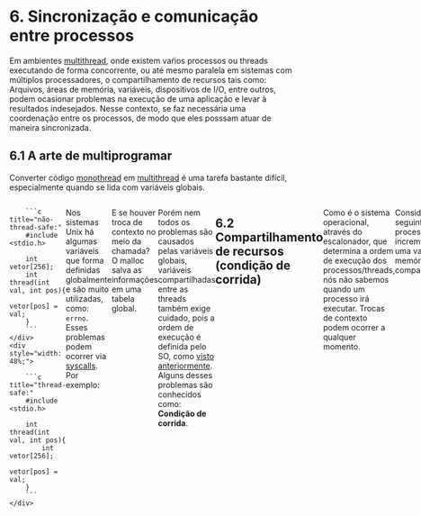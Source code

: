 # 6. Sincronização e comunicação entre processos
Em ambientes [multithread](../notes/05_thread.md#54-ambiente-multithread), onde existem vaŕios processos ou threads executando de forma concorrente, ou até mesmo paralela em sistemas com múltiplos processadores, o compartilhamento de recursos tais como: Arquivos, áreas de memória, variáveis, dispositivos de I/O, entre outros, podem ocasionar problemas na execução de uma aplicação e levar à resultados indesejados. Nesse contexto, se faz necessária uma coordenação entre os processos, de modo que eles posssam atuar de maneira sincronizada. 

## 6.1 A arte de multiprogramar

Converter código [monothread](../notes/05_thread.md#53-ambiente-monothread) em [multithread](../notes/05_thread.md#54-ambiente-multithread) é uma tarefa bastante difícil, especialmente quando se lida com variáveis globais.

<div style="display: flex; justify-content: space-between;">
    <div style="width: 48%;">

        ```c title="não-thread-safe:"
        #include <stdio.h>

        int vetor[256];
        int thread(int val, int pos){
            vetor[pos] = val;
        }
        ```
    </div>
    <div style="width: 48%;">

        ```c title="thread-safe:" 
        #include <stdio.h>

        int thread(int val, int pos){
            int vetor[256]; 
            vetor[pos] = val;
        }
        ```
    </div>
</div>  

Nos sistemas Unix há algumas variáveis que forma definidas globalmente e são muito utilizadas, como: `errno`. Esses problemas podem ocorrer via [syscalls](../notes/02_estrutura_SO.md#23-rotinas-do-sistema-e-syscalls). Por exemplo:


```C
int *p;
p = malloc(sizeof(int) * 10);
```

E se houver troca de contexto no meio da chamada? O malloc salva as informações em uma tabela global.

Porém nem todos os problemas são causados pelas variáveis globais, variáveis compartilhadas entre as threads também exige cuidado, pois a ordem de execução é definida pelo SO, como [visto anteriormente](../notes/05_thread.md#55-programacao-multithreading). Alguns desses problemas são conhecidos como: **Condição de corrida**.

## 6.2 Compartilhamento de recursos (condição de corrida)

Como é o sistema operacional, através do escalonador, que determina a ordem de execução dos processos/threads, nós não sabemos quando um processo irá executar. Trocas de contexto podem ocorrer a qualquer momento. 

Considere os seguintes processos/threads incrementando uma variável em memória compartilhada:

```C
int x = 0;

int thread_A(int x){
    return x++;
}

int thread_B(int x){
    return x++;
}
```
!!! Example "Assumindo que `x` está na posição de memória `0x2000`."

    === "Escalonamento A :octicons-arrow-right-24: B"

        | Processo/Thread A      | Processo\Thread B      |
        | ---------------------- | ---------------------- |
        | LOAD R1, 0x2000 (x=0)  |                        |
        | INC R1                 |                        |
        | STORE R1, 0x2000 (x=1) |                        |
        |                        | LOAD R1, 0x2000 (x=1)  |
        |                        | INC R1                 |
        |                        | STORE R1, 0x2000 (x=2) |

        - **`x = 2`**
  
    === "Escalonamento A :octicons-arrow-right-24: B :octicons-arrow-right-24: A"

        | Processo/Thread A      | Processo\Thread B      |
        | ---------------------- | ---------------------- |
        | LOAD R1, 0x2000 (x=0)  |                        |
        | INC R1                 |                        |
        |                        | LOAD R1, 0x2000 (x=1)  |
        |                        | INC R1                 |
        |                        | STORE R1, 0x2000 (x=2) |
        | STORE R1, 0x2000 (x=1) |                        |

        - **`x = 1`**


Este comportamento é bastante indesejável, visto que para o programador a variável `x` foi incrementada duas vezes, porém ela em algum caso aparece com apenas um incremento. Debugar essas operações pode ser bastante complexo.

## 6.3 Exclusão mútua
As condições de corrida levam a resultados inesperados, por isso é necessário assegurar que os processos que estão trabalhando na mesma região de memória não sejam interrompidos, ou aguardem o término do outro processo para iniciar sua execução. Esse procedimento é denominado **Exclusão mútua**.

A exclusão mútua deve afetar apenas processos concorrentes, e quando estiverem acessando algum recurso compartilhado. O trecho do código que há leitura ou escrita dos dados compartilhados é chamado de **Região crítica**. No exemplo anterior de [condição de corrida](../notes/06_sincronizacao_e_comunicacao.md#62-compartilhamento-de-recursos-condicao-de-corrida), a área crítica é a operação de incremento. Normalmente, a região crítica compreende **mais de uma operação**. O procedimento consiste em não permitir que dois ou mais processos acessem a seção crítica de forma simultânea, se isso for garantido, o problema estará solucionado.

Para isso, são posicionadas funções antes e depois de uma região crítica. Essas funções utilizam diversas técnicas para impedir a entrada de dois processos.

!!! notes "Variáveis de impedimento"
    As variáveis de impedimento buscam marcar se alguém está ou não na região crítica. Observe o código:

    ```C hl_lines="3 4" linenums="1"
    int thread(){
        while (true){
            while (lock == 1);
            lock = 1;
            critical_section();
            lock = 0
        }
    }
    ```
    Aparentemente a variável `lock` impede que outro processo entre na região crítica. Porém se houver uma troca de contexto bem entre as linhas 3 e 4 (depois de sair do loop e antes de trocar o valor de `lock` para 1), haverá uma condição de corrida. Em conclusão, a solução desses problemas não é fácil.

## 6.4 Técnicas de implementação
Existem várias abordagens para implementar exclusão mútua, cada uma com suas próprias vantagens e desvantagens. Aqui estão as principais divisões dessas implementações:

### 6.4.1 Inibir interrupções
Essa técnica consiste no processo, se for possível, desabilitar e habilitar antes e depois de acessar sua seção crítica, respectivamente. Um processo que desabilitou as interrupções não pode ser interrompido pelo escalonador e retirado da CPU. Sendo assim, não há problemas de acesso concorrente.

```c
desabilita();
critical_section();
habilita();
```

Contudo, esta solução é bastante limitada. Primeiro que ela afeta seriamente a multiprogramação, que consiste basicamente na interrupção de processos pelo SO. Segundo que, caso o processo desligasse as interrupções e não voltasse à liga-las, isto causaria **grande impacto** no sistema. Apesar disso, essa é uma função amplamente usada no núcleo do sistema, deixada fora do alcance do programador no espaço do usuário.

### 6.4.2 Espera ocupada
Também chamada de *busy waiting*, a espera ocupada desperdiça o tempo que tem de CPU fazendo um teste trivial. Deve ser usada quando há a expectativa de esperar muito pouco. As vezes pode ser obrigatória em modo kernel.

```C
while (turn != mine);
```
!!! quote "Espera Ocupada ?"
     Mesmo quando não é a vez do processo, ou seja, ele está em espera, ainda assim ele consome CPU fazendo a verificação do loop.

#### 6.4.2.1 Estrita alternância

É um método de sincronização que se baseia no revezamento de **dois** processos. A ideia é que um processo sinalize que está na seção crítica e o outro processo aguarda a saída. Não deve ser usada quando um processo é muito mais lento que o outro. Ela viola a regra de um processo fora da seção crítica bloquear outro processo. O acesso ao recurso só pode ser realizado por dois processos, e sempre de forma alternada. Se houver um problema com um processo, de modo que não altere a variável, o outro ficará bloqueado indefinidamente.


```C title="Solução:"
int turn = 0;
```
<div style="display: flex; justify-content: space-between;">
    <div style="width: 48%">

        ```c title=""
        int thread_A(){
            while (true) {
                while (turn != 1);
                critical_section();
                turn = 0;
                non_critical_section();
            }
        }
        ```
    </div>
    <div style="width: 48%">

        ```c title=""
        int thread_B(){
            while (true) {
                while (turn != 0);
                critical_section();
                turn = 1;
                non_critical_section();
            }
        }
        ```

    </div>
</div>

#### 6.4.2.2 Algoritmo de Peterson

Uma otimização do algoritmo de Dekker. É um algoritmo clássico de exclusão mútua entre dois processos, mas que pode ser generalizada para N processos. Utiliza variáveis de condição, indicando o desejo de um processo de entrar na região crítica e uma variável indicativa de turno. 

Os processos possuem um id único (0 ou 1). O processo deve chamar uma função enter_region, que retorna só quando for seguro entrar na seção. Ao terminar o processamento, a função leave_region deve ser chamada para indicar que outros processos podem prosseguir. Isso garante que um processo fora da seção crítica não bloqueie outros. Garante a exclusão mútua e que um processo nunca ficará bloqueado indeterminadamente graças a variável `turn`.

```C title=""
int interested[2] = {false, false};
int turn = 0;

void enter_region(int process_id) {

    int other = 1 - process;

    interested[process_id] = true;
    turn = other;
    while (interested[other] && turn == other);
}

void leave_region(int process_id) {
    interested[process_id] = false;
}
```

#### 6.4.2.3 Utilizar hardware adicional (TSL)

Utiliza instruções **atômicas** fornecidas pelo hardware, como `test_and_set` ou `compare_and_swap`. Desta forma, podemos fazer um código parecido
com as variáveis de impedimento:
```C
while (test_and_set(v) != 0){ }
```
A instrução TSL equivale logicamente a:
```C
while (lock == 0) {};
lock = 1;
```
> Faz o teste do loop e muda a variável atomicamente (na mesma instrução), não permitindo que uma troca de contexto no meio cause uma condição de corrida.

---

!!! failure "Espera Ocupada: Desvantagens"
    - Deve ser usada apenas em modo protegido ou com tempo de lock baixo.
    - Se isso não for atingido é desejável colocar o processo pra dormir para que não consuma a CPU.
    - Além disso, existe o problema de prioridades invertidas, quando utiliza-se um escalonador de prioridade estática.

### 6.4.3 Bloqueio de processos

O processo aguarda a permissão para a entrada na região crítica e realiza uma syscall para causar seu bloqueio até que a região seja liberada. O bloqueio ocasiona em uma troca de contexto entre os processos e pode gerar uma espera longa. Chamadas blocantes podem não estar disponíveis em modo kernel.int turn = 0;


```C
if (turn != mine) 
    wait_my_turn(turn);
```

<a id="prod-cons"></a>

??? abstract "Problema Produtor-Consumidor"
    Neste problema um thread escreve em um *buffer* outra lê este mesmo *buffer*, concorrentemente. O problema é que a **thread que grava os dados (produtor)**, não deve escrever em um buffer cheio, e **thread que lê (consumidor)** não deve ler um buffer vazio. Assim, o produtor deve *dormir* caso o buffer esteja cheio, e o consumidor caso esteja vazio. Um deve acordar o outro.

    ```C title="Pseudo-código em C"
    #define N 100 //Tamanho do buffer
    int count = 0 

    void producer()
    {
        int item;

        while (true)
        {
            item = produce_item();

            if (count == N)
                sleep(producer);
            insert_item(item);
            count++;
            if (count == 1)
                wakeup(consumer)
        }
    }

    void consumer()
    {
        int item;

        while (true)
        {
            if (count == 0)
                sleep(consumer);
            item = remove_item();
            count--;
            if (count == N - 1)
                wakeup(producer);

            consume_item(item);
        }
    }
    ```

#### 6.4.3.1 Semáforo

São variáveis de controle que servem como contadores de quantos sinais foram recebidos. Se baseiam, bem como o TSL, em operações atômicas.

- Operação `down(sem)`:
    - Decrementa o valor do semáforo. Se for maior que zero continua, ou bloqueia se o valor chegar a zero.

- Operação `up(sem)`:
    - Incrementa o valor do semáforo. Se algum processo estiver dormindo nele, algum é escolhido para tratar.
    - Nenhum processo é bloqueado ao dar `up(sem)`. 

```C title="Exemplo"
#define semaphore int
semaphore s = 0;

int thread1(){
    printf("T1 - start\n");
    up(s);
    printf("T1 - end\n");
}

int thread2(){
    down(s);
    printf("T2\n")
}
```

- A mensagem "`T1 - start\n`" sempre será impressa primeiro, as outras duas "`T1 - end\n`" e "`T2\n`" dependem da ordem de escalonamento.

```C title="Semáforo Produtor-Consumidor:"
#define N 100
#define sempahore int
semaphore mutex = 1;
semaphore empty = N;
semaphore full = 0;
```
<div style="display: flex; justify-content: space-between;">
    <div style="width: 48%">

    ```C
    void producer()
    {
        int item;
        while (true)
        {
            item = produce_item();
            down(&empty);
            down(&mutex)
            insert_item(item);
            up(&mutex);
            up(&full)
        }
    }
    ```
    </div>
    <div style="width: 48%">

    ```C
    void consumer()
    {
        int item;
        while (true)
        {
            down(&full);
            down(&mutex)
            item = remove_item();
            up(&mutex);
            up(&empty)
            consume_item(item);
        }
    }
    ```
    </div>
</div>

Neste exemplo foram combinados diferentes usos do semáforo. O semáforo `mutex` foi usado para garantir que apenas um entrasse na região crítica por vez, e os dois: `empty` e `full` para sincronizar o trabalho.

#### 6.4.3.2 Mutex
Quando não há a necessidade de usar a capacidade de contagem dos semáforos, pode se usar uma versão simplificada, chamada de mutex. São variáveis binárias podendo estar em estado `travado` e `destravado`. São uma solução simples e de fácil implementação.

```C title="Exemplo"
    void thread()
    {
       mutex_lock(&mutex);
       critical_region();
       mutex_unlock(&mutex);
    }
```

!!! success "Mutex são uma das mais eficientes e rápidas estruturas de comunicação entre threads."

#### 6.4.3.3 Locks
Mutex podem ser chamados de locks exclusivos, ou seja, apenas um processo pode estar na região crítica por vez. Porém, muitas vezes as threads irão compartilhar dados entre si, mas não irão escrever, apenas ler. Nessse caso, não há problema que mais de uma thread esteja na região crítica ao mesmo tempo. Assim, os locks definem duas funções:

- `read_lock`: Indicando que a thread irá apenas ler os dados da seção.
- `write_lock`: Indica que a thread irá escrever na região e, por isso, pode ser a única ali naquele momento.


#### 6.4.3.4 Monitores
Por mais que os exemplos anteriores sejam simples e eficientes, erros ainda podem surgir em um projeto multithread. Como exemplo, no código do [produtor-consumidor](../notes/06_sincronizacao_e_comunicacao.md#prod-cons), se as linhas do mutex forem invertidas, o caos estará implantado. Semáforos e mutex fornecem explicitamente as ferramentas de sincronização para o programador. Já os monitores são mecanismos de sincronização de alto nível que tornam mais simples o desenvolvimento de programas concorrentes. Monitores são um tipo especial de módulo/pacote que contêm uma coleção de rotinas, variáveis e estruturas de dados. Eles permitem a implementação da multiprogramação de forma mais simples, fácil e segura. Hoje, a maioria das linguagens de programação fornecem rotinas para o uso de monitores.

Os processos podem acessar as rotinas de um monitor, mas não seus dados. Apenas um processo pode estar ativo em um monitor por vez. Desta maneira, o programador apenas sinaliza as regiões críticas e ==o compilador se encarrega de implementar o paralelismo e exclussão mútua==.

```java title="Em java:"
class Monitor {
    synchronized void criticalSection() {
        // seção crítica
    }
}
```

!!! notes "Variáveis de condição"
    Nessa técnica se faz necessária o uso de variáveis de condição. Essas variáveis são manipuladas por funções especias de sincronização, são elas `wait` e `signal`. A instrução `wait` coloca o processo em um estado de espera até que algum outro processo sinalize com `signal` que a condição de espera foi atendida e ele pode prosseguir. No exemplo do [produtor-consumidor](../notes/06_sincronizacao_e_comunicacao.md#prod-cons):

    ```C hl_lines="4 6"
        void producer(){
            int item;

            item = produce_item();
            if(n == N)
                wait(&condition);
            insert_item();
        }
    ```
    > As operações marcadas são atômicas! Estão dentro de um monitor.

    Em C, que não existe monitores, o pacote Pthreads definiu que a variável de condição exige o uso de um mutex em conjunto para garantir que essa condição é satisfeita.

    Variáveis de condição não são contadores, caso alguém dê um `signal` antes de um `wait`, o sinal será perdido.


!!! notes "Produtor-consumidor com Monitores"
    
    === "Monitor"

        ```C title=""
            #define N 100
            int full, empty;
            int count = 0;

            void insert_item(item)
            {
                if (count == N) wait(&full);
                insert_item(item);
                count++;
                if (count == 1) signal(&empty);
            }

            int remove_item()
            {
                if (count == 0) wait(&empty);
                item = remove_item();
                count--;
                if (count == N - 1) signal(&full);
                return item;
            }
        ```

    === "Programa"

        ```C 
            void producer()
            {
                while (true)
                {
                    item = produce_item();
                    monitor.insert_item(item);
                }
            }

            void consumer()
            {
                while (true)
                {
                    item = monitor.remove_item();
                    consume_item(item);
                }
            }
        ```

## 6.5 Troca de mensagens
Este é um mecanismo de comunicação e sincronização de threads. Deve ser realizada por um canal de comunicação, que pode ser um *buffer* ou uma *rede*. Essa comunicação ocorre por meio de duas rotinas `send(msg)` ou `recv(msg)`. Nesses projetos temos algumas questões:

- O processo deve bloquear até o outro receber a mensagem ou pode executar?
- Um processo pode enviar uma mensagem apenas para um processo ou pode enviar para vários?

Essa troca é muito utilizada em programação paralela e é muito simples de se implementar:

<div style="display: flex; justify-content:space-between;">
        <div style="width: 48%;">
        ```C 
        void producer()
        {
            while (true)
            {
                int item = produce_item();
                send(item);
            }
        }
        ```
        </div>
        <div style="width: 48%;">
            ```C 
            void consumer()
            {
                while (true)
                {
                    recv(item);
                    consume_item(item);
                }
            }
            ```
        </div>
    </div>

## 6.6 Barreiras
Barreiras são outro tipo de mecanismo de sincronização. Dependendo da situação pode ser interessante que um processo siga para a próxima fase apenas quando todas as outras terminarem a primeira fase. Isso é possível com o uso de barreiras ao final de cada fase.

```C title="Exemplo de barreira:"
condition cond;
mutex lock;

void sync_threads()
{
    mutex_lock(&lock);
    if (++sync_count < N_THREADS)
        cond.wait(lock);
    else
    {
        sync_count = 0;
        cond.notify_all();
    }
    mutex_unlock(&lock);
}

```